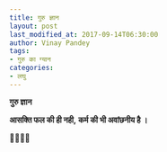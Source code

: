 ```yaml
---
title: गुरु ज्ञान
layout: post
last_modified_at: 2017-09-14T06:30:00
author: Vinay Pandey
tags:
- गुरु का ग्यान
categories:
- लघु
---
```

**गुरु ज्ञान**

**आसक्ति फल की ही नही,**
**कर्म की भी अवांछनीय है ।**

🙏🌷🌷🙏


